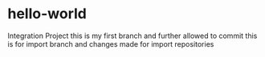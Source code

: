 # hello-world
Integration Project
this is my first branch and further allowed to commit
this is for import branch and changes made for import repositories

